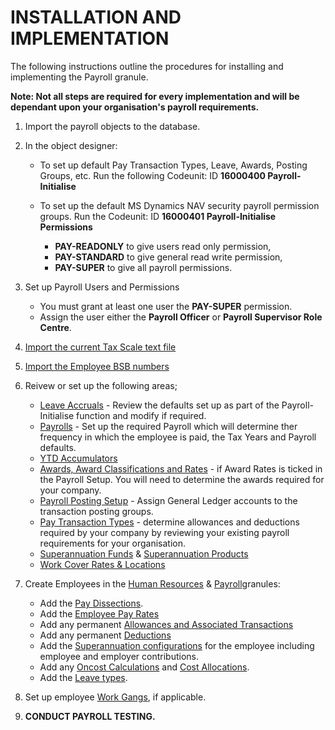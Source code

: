 # INSTALLATION AND IMPLEMENTATION

The following instructions outline the procedures for installing and implementing the Payroll granule.  

**Note: Not all steps are required for every implementation and will be dependant upon your organisation's payroll requirements.**

1.	Import the payroll objects to the database.

2.	In the object designer: 

    * To set up default Pay Transaction Types, Leave, Awards, Posting Groups, etc. Run the following Codeunit: ID **16000400  Payroll-        Initialise** 
  
    * To set up the default MS Dynamics NAV security payroll permission groups.  Run the Codeunit: ID **16000401 Payroll-Initialise Permissions**  
      
      * **PAY-READONLY** to give users read only permission,
      * **PAY-STANDARD** to give general read write permission, 
      * **PAY-SUPER** to give all payroll permissions.
      
3.	Set up Payroll Users and Permissions

      * You must grant at least one user the **PAY-SUPER** permission.
      * Assign the user either the **Payroll Officer** or **Payroll Supervisor Role Centre**.
  
4.	[Import the current Tax Scale text file](au-payroll-setup-import-tax-scales.md)

5.	[Import the Employee BSB numbers](au-payroll-setup-import-bsb-numbers.md)

6.	Reivew or set up the following areas;

      * [Leave Accruals](au-payroll-setup-leave.md) - Review the defaults set up as part of the Payroll-Initialise function and modify if required.
      * [Payrolls](au-payroll-setup-payrolls.md) - Set up the required Payroll which will determine ther frequency in which the employee is paid, the Tax Years and Payroll defaults.  
      * [YTD Accumulators](au-payroll-setup-ytd-accumulators.md)
      * [Awards, Award Classifications and Rates](au-payroll-setup-awards.md) - if Award Rates is ticked in the Payroll Setup.  You will need to determine the awards required for your company.
      * [Payroll Posting Setup](au-payroll-setup-posting-group-setup.md) - Assign General Ledger accounts to the transaction posting groups.
      * [Pay Transaction Types](au-payroll-setup-pay-transaction-types.md) - determine allowances and deductions required by your company by reviewing your existing payroll requirements for your organisation.
      * [Superannuation Funds](au-payroll-setup-superannuation-funds.md) & [Superannuation Products](au-payroll-setup-superannuation-products.md)
      * [Work Cover Rates & Locations](au-payroll-setup-work-cover.md) 
      

7.	Create Employees in the [Human Resources](au-payroll-create-employee.md) & [Payroll](au-payroll-create-payroll-employee.md)granules:
      * Add the [Pay Dissections](au-payroll-create-payroll-employee-pay-dissections.md).
      * Add the [Employee Pay Rates](au-payroll-create-payroll-employee-pay-rates.md) 
      * Add any permanent [Allowances and Associated Transactions](au-payroll-create-payroll-employee-gross-allowances.md) 
      * Add any permanent [Deductions](au-payroll-create-payroll-employee-deductions.md) 
      * Add the [Superannuation configurations](au-payroll-create-payroll-employee-superannuation.md) for the employee including employee and employer contributions.
      * Add any [Oncost Calculations](au-payroll-create-payroll-employee-accumulation-calculations.md) and [Cost Allocations](au-payroll-create-payroll-employee-cost-allocations.md).
      * Add the [Leave types](au-payroll-create-payroll-employee-leave-accruals.md).

8.	Set up employee [Work Gangs](au-payroll-create-work-gangs.md), if applicable.

9.	**CONDUCT PAYROLL TESTING.**

